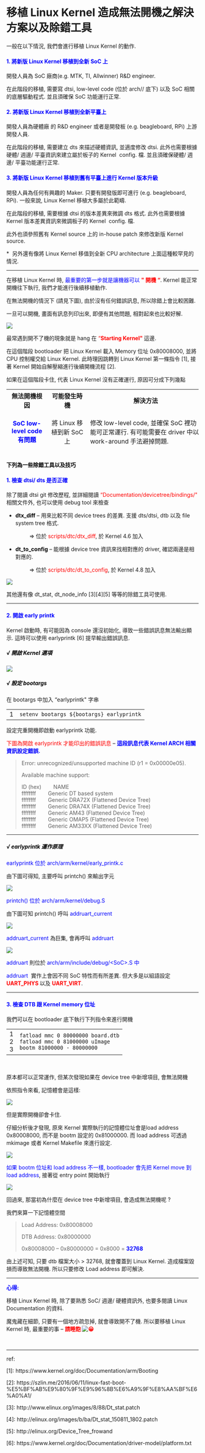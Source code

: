 # 移植 Linux Kernel 造成無法開機之解決方案以及除錯工具


<div class="entry-content">
		<p>一般在以下情況, 我們會進行移植 Linux Kernel 的動作.</p>
<h4><strong><span style="color:#0000ff;">1. 將新版 Linux Kernel 移植到全新 SoC 上</span></strong></h4>
<p>開發人員為 SoC 廠商(e.g. MTK, TI, Allwinner) R&amp;D engineer.</p>
<p>在此階段的移植, 需要寫 dtsi, low-level code (位於 arch// 底下) 以及 SoC 相關的底層驅動程式. 並且須確保 SoC 功能運行正常.</p>
<h4><span style="color:#0000ff;"><strong>2. 將新版 Linux Kernel 移植到全新平臺上</strong></span></h4>
<p>開發人員為硬體廠 的 R&amp;D engineer 或者是開發板 (e.g. beagleboard, RPi) 上游開發人員.</p>
<p>在此階段的移植, 需要建立 dts 來描述硬體資訊, 並適度修改 dtsi. 此外也需要根據硬體/ 週邊/ 平臺資訊來建立屬於板子的 Kernel &nbsp;config. 檔.&nbsp;並且須確保硬體/ 週邊/ 平臺功能運行正常.</p>
<h4></h4>
<h4><strong><span style="color:#0000ff;">3. 將新版 Linux Kernel 移植到舊有平臺上進行 Kernel 版本升級</span></strong></h4>
<p>開發人員為任何有興趣的 Maker. 只要有開發版即可進行 (e.g. beagleboard, RPi).&nbsp;一般來說, Linux Kernel 移植大多屬於此範疇.</p>
<p>在此階段的移植, 需要根據 dtsi 的版本差異來微調 dts 格式. 此外也需要根據 Kernel 版本差異資訊來微調板子的 Kernel &nbsp;config. 檔.</p>
<p>此外也須參照舊有 Kernel source 上的 in-house patch 來修改新版 Kernel source.</p>
<p>* &nbsp;另外還有像將 Linux Kernel 移值到全新 CPU architecture 上面這種較罕見的情況.</p>
<hr>
<p>在移植 Linux Kernel 時, <span style="color:#0000ff;">最重要的第一步就是讓機器可以</span> <strong><span style="color:#ff0000;">" 開機 “</span></strong>. Kernel 能正常開機往下執行, 我們才能進行後續移植動作.</p>
<p>在無法開機的情況下 (請見下圖), 由於沒有任何錯誤訊息, 所以除錯上會比較困難.</p>
<p>一旦可以開機, 畫面有訊息列印出來, 即便有其他問題, 相對起來也比較好解.</p>


<p>
<img src="images/2017-05-15_200559.png">


</p>
<p>最常遇到開不了機的現象就是 hang 在 <span style="color:#ff0000;">“</span><strong><span style="color:#ff0000;">Starting Kernel"</span> </strong>這邊.</p>
<p>在這個階段 bootloader 把 Linux Kernel 載入 Memory 位址 0x80008000, 並將 CPU 控制權交給 Linux Kernel. 此時理因跳轉到 Linux Kernel 第一條指令 [1], 接著 Kernel 開始自解壓縮進行後續開機流程 [2].</p>
<p>如果在這個階段卡住, 代表 Linux Kernel 沒有正確運行, 原因可分成下列幾點</p>
<table class="tg" style="height:168px;" width="769">
<tbody>
<tr>
<th style="text-align:center;" width="20%">無法開機根因</th>
<th style="text-align:center;"><b>可能發生時機</b></th>
<th style="text-align:center;"><b>解決方法</b></th>
</tr>
<tr>
<td style="text-align:center;" width="20%"><strong><span style="color:#0000ff;">SoC&nbsp;low-level code 有問題</span></strong></td>
<td style="text-align:center;">將 Linux&nbsp;移植到新 SoC 上</td>
<td style="text-align:center;">
<p style="text-align:left;">修改 low-level code, 並確保 SoC 裡功能可正常運行. 有可能需要在 driver 中以 work-around 手法避掉問題.</p>
</td>
</tr>
<tr>
<td style="text-align:center;" width="20%"><span style="color:#0000ff;"><strong>舊有 DTS 與 新板 DTSI不相容</strong></span></td>
<td>
<p style="text-align:left;">將新 Linux Kernel 移植到舊有平臺上進行Kernel 升級</p>
</td>
<td style="text-align:left;">閱讀 dtsi git 修改歷程, 並詳細閱讀 <span style="color:#ff0000;">“Documentation/devicetree/bindings/"</span> 相關文件.</td>
</tr>
<tr>
<td style="text-align:center;" width="20%"><span style="color:#0000ff;"><strong>硬體設計有問題</strong></span></td>
<td style="text-align:center;">
<ul>
<li style="text-align:left;">將 Linux&nbsp;移植到新 SoC上</li>
<li style="text-align:left;">將新 Linux Kernel 移植到全新平臺上</li>
</ul>
</td>
<td style="text-align:left;">和 Hardware/ Bootloader 部門 R&amp;D 工程師協同合作, 一起看硬體線路除蟲</td>
</tr>
<tr>
<td style="text-align:center;" width="20%"><strong><span style="color:#0000ff;">Console port 設定錯誤</span></strong></td>
<td style="text-align:left;">
<ul>
<li>將 Linux&nbsp;移植到新 SoC上</li>
<li>將新 Linux Kernel 移植到全新平臺上</li>
<li>將新 Linux Kernel 移植到舊有平臺上進行Kernel 升級</li>
</ul>
</td>
<td style="text-align:left;">
<p style="text-align:left;">每一塊板子的 Console port device node 都需根據硬體設計以及 driver 設計來進行設定. 如果設定錯誤, 會導致訊息出不來</p>
<p style="text-align:left;">一般情況下 console device node 為 ttyS0, baud: 115200</p>
</td>
</tr>
<tr>
<td style="text-align:center;" width="20%"><span style="color:#0000ff;"><strong>Boot code program (包含bootloader) 與 Kernel 不相容</strong></span></td>
<td style="text-align:center;">
<ul>
<li style="text-align:left;">將 Linux&nbsp;移植到新 SoC上</li>
<li style="text-align:left;">將新 Linux Kernel 移植到全新平臺上</li>
<li style="text-align:left;">將新 Linux Kernel 移植到舊有平臺上進行Kernel 升級</li>
</ul>
</td>
<td style="text-align:center;">
<p style="text-align:left;">需確認 boot code program 版本與 Kernel 版本是相對應的. 尤其有些 SoC 的設計會有多個 boot code program.</p>
</td>
</tr>
<tr>
<td style="text-align:center;" width="20%"><span style="color:#0000ff;"><strong>DTB 跟 Kernel memory 位址衝突</strong></span></td>
<td style="text-align:center;">
<ul>
<li style="text-align:left;">將 Linux&nbsp;移植到新 SoC上</li>
<li style="text-align:left;">將新 Linux Kernel 移植到全新平臺上</li>
<li style="text-align:left;">將新 Linux Kernel 移植到舊有平臺上進行Kernel 升級</li>
</ul>
</td>
<td style="text-align:left;">boot code program 需要注意避免將兩者&nbsp;memory 位址設太近導致衝突.</td>
</tr>
<tr>
<td style="text-align:center;" width="20%"><span style="color:#0000ff;"><strong>DTB 檔跟 Kernel 並不相容</strong></span></td>
<td>
<ul>
<li>將 Linux&nbsp;移植到新 SoC上</li>
<li>將新 Linux Kernel 移植到全新平臺上</li>
<li>將新 Linux Kernel 移植到舊有平臺上進行Kernel 升級</li>
</ul>
</td>
<td style="text-align:left;">記得重新編譯 Kernel 時, 也要一併重新編譯 DTB. 並確保兩者是成對的.</td>
</tr>
<tr>
<td style="text-align:center;" width="20%"><span style="color:#0000ff;"><strong>Kernel config 檔中的 ARCH 相關資訊設定錯誤 </strong></span></td>
<td>
<ul>
<li>將 Linux&nbsp;移植到新 SoC上</li>
<li>將新 Linux Kernel 移植到全新平臺上</li>
<li>將新 Linux Kernel 移植到舊有平臺上進行Kernel 升級</li>
</ul>
</td>
<td style="text-align:left;">確定 SoC 種類, 並到Kernel 選單 – &nbsp;System Type 中選取對應的選項</td>
</tr>
</tbody>
</table>
<h4></h4>
<h4><span style="color:#000000;"><strong>下列為一些除錯工具以及技巧</strong></span></h4>
<h4><strong><span style="color:#0000ff;">1. 檢查 dtsi/ dts 是否正確</span></strong></h4>
<p>除了閱讀 dtsi git 修改歷程, 並詳細閱讀 <span style="color:#ff0000;">“Documentation/devicetree/bindings/"</span> 相關文件外, 也可以使用 debug tool 來檢查</p>
<ul>
<li><span style="color:#000000;"><strong>dtx_diff</strong></span> – 用來比較不同 device trees 的差異. 支援 dts/dtsi, dtb 以及 file system tree 格式.</li>
</ul>
<p style="padding-left:60px;">⇒ 位於 <span style="color:#ff0000;">scripts/dtc/dtx_diff</span>, 於 Kernel 4.6 加入</p>
<ul>
<li><span style="color:#000000;"><strong>dt_to_config</strong></span> – 能根據 device tree 資訊來找相對應的 driver, 確認兩邊是相對應的.</li>
</ul>
<p style="padding-left:60px;">⇒ 位於 <span style="color:#ff0000;">scripts/dtc/dt_to_config</span>,&nbsp;於 Kernel 4.8 加入</p>


<img src="images/2017-05-17_102828.png">



<p>其他還有像 dt_stat, dt_node_info&nbsp;[3][4][5] 等等的除錯工具可使用.</p>
<hr>
<h4><strong><span style="color:#0000ff;">2. 開啟 early printk</span></strong></h4>
<p>Kernel 啟動時, 有可能因為 console&nbsp;還沒初始化, 導致一些錯誤訊息無法輸出顯示. 這時可以使用 earlyprintk [6] 提早輸出錯誤訊息.</p>
<h5><strong><span style="color:#000000;">√ 開啟 Kernel 選項</span></strong></h5>

<img src="images/2017-05-16_215007.png">


<h5><strong><span style="color:#000000;">√ 設定 bootargs</span></strong></h5>
<p>在 bootargs 中加入 “earlyprintk" 字串</p>
<div><div id="highlighter_272609" class="syntaxhighlighter  bash"><table border="0" cellpadding="0" cellspacing="0"><tbody><tr><td class="gutter"><div class="line number1 index0 alt2">1</div></td><td class="code"><div class="container"><div class="line number1 index0 alt2"><code class="bash plain">setenv bootargs ${bootargs} earlyprintk</code></div></div></td></tr></tbody></table></div></div>
<p>設定完重開機即啟動 earlyprintk 功能.</p>
<p><span style="color:#ff0000;">下圖為開啟 earlyprintk 才能印出的錯誤訊息</span> – <strong><span style="color:#0000ff;">這段訊息代表 Kernel&nbsp;ARCH 相關資訊設定錯誤.&nbsp;</span></strong></p>
<blockquote><p>Error: unrecognized/unsupported machine ID (r1 = 0x00000e05).</p>
<p>Available machine support:</p>
<p>ID (hex)&nbsp;&nbsp;&nbsp;&nbsp;&nbsp;&nbsp;&nbsp; NAME<br>
ffffffff&nbsp;&nbsp;&nbsp;&nbsp;&nbsp;&nbsp;&nbsp; Generic DT based system<br>
ffffffff&nbsp;&nbsp;&nbsp;&nbsp;&nbsp;&nbsp;&nbsp; Generic DRA72X (Flattened Device Tree)<br>
ffffffff&nbsp;&nbsp;&nbsp;&nbsp;&nbsp;&nbsp;&nbsp; Generic DRA74X (Flattened Device Tree)<br>
ffffffff&nbsp;&nbsp;&nbsp;&nbsp;&nbsp;&nbsp;&nbsp; Generic AM43 (Flattened Device Tree)<br>
ffffffff&nbsp;&nbsp;&nbsp;&nbsp;&nbsp;&nbsp;&nbsp; Generic OMAP5 (Flattened Device Tree)<br>
ffffffff&nbsp;&nbsp;&nbsp;&nbsp;&nbsp;&nbsp;&nbsp; Generic AM33XX (Flattened Device Tree)</p></blockquote>
<hr>
<h5><strong><span style="color:#000000;">√ earlyprintk 運作原理</span></strong></h5>
<p><span style="color:#0000ff;">earlyprintk 位於 arch/arm/kernel/early_printk.c</span></p>
<p>由下圖可得知, 主要呼叫 printch() 來輸出字元</p>

<img src="images/e69caae591bde5908d.png">



<p><span style="color:#0000ff;">printch() 位於 arch/arm/kernel/debug.S</span></p>
<p>由下圖可知 printch() 呼叫<span style="color:#0000ff;"> addruart_current</span></p>


<img src="images/2017-05-17_113828.png">


<p><span style="color:#0000ff;">addruart_current</span> 為巨集, 會再呼叫 <span style="color:#0000ff;">addruart&nbsp;</span></p>

<img src="images/2017-05-17_114026.png">


<p><span style="color:#0000ff;">addruart</span> 則位於&nbsp;<span style="color:#0000ff;">arch/arm/include/debug/&lt;SoC&gt;.S 中</span></p>
<p><span style="color:#0000ff;">addruart</span>&nbsp; 實作上會因不同 SoC 特性而有所差異. 但大多是以組語設定 <strong><span style="color:#ff0000;">UART_PHYS</span> </strong>以及 <strong><span style="color:#ff0000;">UART_VIRT</span></strong>.</p>
<hr>
<h4><strong><span style="color:#0000ff;">3. 檢查 DTB 跟 Kernel memory 位址</span></strong></h4>
<p>我們可以在 bootloader 底下執行下列指令來進行開機</p>
<div><div id="highlighter_927110" class="syntaxhighlighter  bash"><table border="0" cellpadding="0" cellspacing="0"><tbody><tr><td class="gutter"><div class="line number1 index0 alt2">1</div><div class="line number2 index1 alt1">2</div><div class="line number3 index2 alt2">3</div></td><td class="code"><div class="container"><div class="line number1 index0 alt2"><code class="bash plain">fatload mmc 0 80000000 board.dtb</code></div><div class="line number2 index1 alt1"><code class="bash plain">fatload mmc 0 81000000 uImage</code></div><div class="line number3 index2 alt2"><code class="bash plain">bootm 81000000 - 80000000</code></div></div></td></tr></tbody></table></div></div>
<p>&nbsp;</p>
<p>原本都可以正常運作, 但某次發現如果在 device tree 中新增項目, 會無法開機</p>
<p>依照指令來看, 記憶體會是這樣:</p>


<img src="images/2017-05-17_155602.png">




<p>但是實際開機卻會卡住.</p>
<p>仔細分析後才發現, 原來 Kernel 實際執行的記憶體位址會是load address 0x80008000, 而不是 bootm 設定的 0x81000000. 而 load address 可透過 mkimage 或者 Kernel Makefile 來進行設定.</p>

<img src="images/e69caae591bde5908d1.png">





<p><span style="color:#0000ff;">如果 bootm 位址和 load address 不一樣, bootloader 會先把 Kernel move 到 load address</span>, 接著從 entry point 開始執行</p>


<img src="images/2017-05-17_162236.png">






<p>回過來, 那當初為什麼在 device tree 中新增項目, 會造成無法開機呢 ?</p>
<p>我們來算一下記憶體空間</p>
<blockquote><p>Load Address: 0x80008000</p>
<p>DTB Address: 0x80000000</p>
<p>0x80008000 – 0x80000000 = 0x8000 = <strong><span style="color:#0000ff;">32768</span></strong></p></blockquote>
<p>由上述可知, 只要 dtb 檔案大小 &gt; 32768, 就會覆蓋到 Linux Kernel. 造成檔案毀損而導致無法開機. 所以只要修改 Load address 即可解決.</p>
<hr>
<p><span style="color:#0000ff;"><strong>心得:</strong></span></p>
<p>移植 Linux Kernel 時, 除了要熟悉 SoC/ 週邊/ 硬體資訊外, 也要多閱讀 Linux Documentation 的資料.</p>
<p>魔鬼藏在細節, 只要有一個地方疏忽掉, 就會導致開不了機. 所以要移植 Linux Kernel 時, 最重要的事 – <strong><span style="color:#ff0000;">請睡飽 <img draggable="false" class="emoji" alt="😀" src="https://s0.wp.com/wp-content/mu-plugins/wpcom-smileys/twemoji/2/svg/1f600.svg" scale="0"></span></strong></p>
<p>&nbsp;</p>
<hr>
<p>ref:</p>
<p>[1]:&nbsp;https://www.kernel.org/doc/Documentation/arm/Booting</p>
<p>[2]:&nbsp;https://szlin.me/2016/06/11/linux-fast-boot-%E5%BF%AB%E9%80%9F%E9%96%8B%E6%A9%9F%E8%AA%BF%E6%A0%A1/</p>
<p>[3]:&nbsp;http://www.elinux.org/images/8/88/Dt_stat.patch</p>
<p>[4]:&nbsp;http://elinux.org/images/b/ba/Dt_stat_150811_1802.patch</p>
<p>[5]:&nbsp;http://elinux.org/Device_Tree_frowand</p>
<p>[6]:&nbsp;https://www.kernel.org/doc/Documentation/driver-model/platform.txt</p>
